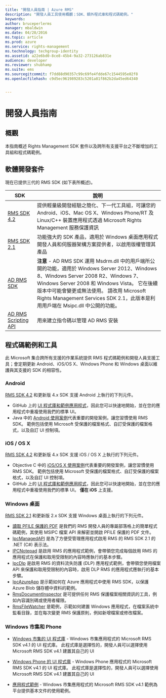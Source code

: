 ```yaml
---
title: "開發人員指南 | Azure RMS"
description: "開發人員工具使用概觀；SDK、額外程式庫和程式碼範例。"
keywords: 
author: bruceperlerms
manager: mbaldwin
ms.date: 04/28/2016
ms.topic: article
ms.prod: azure
ms.service: rights-management
ms.technology: techgroup-identity
ms.assetid: a22e6bd0-8ce8-45b4-9a32-273126ab831e
audience: developer
ms.reviewer: shubhamp
ms.suite: ems
ms.sourcegitcommit: f7dd88d90357c99c69fe4fdde67c1544595e02f8
ms.openlocfilehash: c9d5ec961989283c5201a81f862b2da45ed64340


---
```


# 開發人員指南

## 概觀 ##
本指南概述 Rights Management SDK 套件以及跨所有支援平台之不斷增加的工具組和程式碼範例。 

## 軟體開發套件 ##
現在已提供三代的 RMS SDK (如下表所概述)。

| SDK | 說明 |
|------|---------|
| [RMS SDK 4.2](active-directory-rights-management-services-multi-platform-thin-client-sdk-portal.md) | 提供輕量級開發經驗之簡化、下一代工具組，可讓您的 Android、iOS、Mac OS X、Windows Phone/RT 及 Linux/C++ 裝置應用程式透過 Microsoft Rights Management 服務保護資訊 |
| [RMS SDK 2.1](microsoft-information-protection-and-control-client-portal.md) | 功能強大的 SDK 產品，適用於 Windows 桌面應用程式開發人員和伺服器架構方案提供者，以啟用版權管理其產品|
|[AD RMS SDK](https://msdn.microsoft.com/library/cc530379(v=vs.85).aspx)|**注意** - AD RMS SDK 運用 Msdrm.dll 中的用戶端所公開的功能，適用於 Windows Server 2012、Windows 8、Windows Server 2008 R2、Windows 7、Windows Server 2008 和 Windows Vista。 它在後續版本中可能會變更或無法使用。 請改用 Microsoft Rights Management Services SDK 2.1，此版本是利用用戶端在 Msipc.dll 中公開的功能。|
|[AD RMS Scripting API](https://msdn.microsoft.com/en-us/library/bb968797(v=vs.85).aspx)| 用來建立指令碼以管理 AD RMS 安裝|

## 程式碼範例和工具
此 Microsoft 集合跨所有支援的作業系統提供 RMS 程式碼範例和開發人員支援工具；會定期更新 Android、iOS/OS X、Windows Phone 和 Windows 桌面以維護與其支援的 SDK 的相容性。

### Android

[RMS SDK 4.2](active-directory-rights-management-services-multi-platform-thin-client-sdk-portal.md) 和更新版 4.x SDK 支援 Android 上執行的下列元件。

- GitHub 上的 [UI 程式庫和範例應用程式](https://github.com/AzureAD/rms-sdk-ui-for-android)，因此您可以快速地開始，並在您的應用程式中重複使用我們的標準 UI。
- Java 中的 [Android 使用案例](https://msdn.microsoft.com/en-us/library/dn758246(v=vs.85).aspx)代表重要的開發案例，讓您習慣使用 RMS SDK。 範例包括使用 Microsoft 受保護的檔案格式、自訂受保護的檔案格式，以及自訂 UI 控制項。

### iOS / OS X

[RMS SDK 4.2](active-directory-rights-management-services-multi-platform-thin-client-sdk-portal.md) 和更新版 4.x SDK 支援 iOS / OS X 上執行的下列元件。

- Objective C 中的 [iOS/OS X 使用案例](https://msdn.microsoft.com/en-us/library/dn758307(v=vs.85).aspx)代表重要的開發案例，讓您習慣使用 RMS SDK。 範例包括使用 Microsoft 受保護的檔案格式、自訂受保護的檔案格式，以及自訂 UI 控制項。
- GitHub 上的 [UI 程式庫和範例應用程式](https://github.com/AzureAD/rms-sdk-ui-for-ios)，因此您可以快速地開始，並在您的應用程式中重複使用我們的標準 UI。 **僅在 iOS** 上支援。

### Windows 桌面

[RMS SDK 2.1](microsoft-information-protection-and-control-client-portal.md) 和更新版 2.x SDK 支援 Windows 桌面上執行的下列元件。

- [讀取 PFILE 保護的 PDF](https://blogs.msdn.microsoft.com/rms/2015/11/09/reading-a-pfile-protected-pdf/) 是我們的 RMS 開發人員的專屬部落格上的簡單程式碼範例，其使用 MSIPC 檔案 API 來解密並開啟 PFILE 保護的 PDF 文件。
- [IpcManagedAPI](https://github.com/Azure-Samples/active-directory-dotnet-rms) 是為了方便受管理應用程式啟用 RMS 的 RMS SDK 2.1 的 .NET (C#) 表示法。
- [IPCNotepad](https://code.msdn.microsoft.com/ipcnotepad-sample-f67dae80) 是啟用 RMS 的應用程式範例，會帶領您完成每個啟用 RMS 的應用程式在保護和取用受限制的內容時應執行的基本步驟。
- [IpcDlp](https://github.com/Azure-Samples/active-directory-dotnet-rms) 是啟用 RMS 的資料流失防護 (DLP) 應用程式範例，會帶領您使用檔案 API 來保護和取用受限制的內容時，啟用 DLP RMS 的應用程式應執行的基本步驟。
- [IpcAzureApp](https://github.com/Azure-Samples/active-directory-dotnet-rms) 是示範如何在 Azure 應用程式中使用 RMS SDK，以保護 Azure Blob 儲存體中資料的範例。
- [RmsDocumentInspector](https://github.com/Azure-Samples/active-directory-dotnet-rms) 是可提供任何 RMS 保護檔案相關資訊的工具，例如內容識別碼或使用者權限。
- [RmsFileWatcher](https://github.com/Azure-Samples/active-directory-dotnet-rms) 是範例，示範如何建置 Windows 應用程式，在檔案系統中監看目錄，並在每次變更 RMS 保護原則，例如新增檔案或修改檔案。

### Windows 市集和 Phone

- [Windows 市集的 UI 程式庫](https://github.com/AzureAD/rms-sdk-ui-for-windowsstore) - Windows 市集應用程式的 Microsoft RMS SDK v4.1 的 UI 程式庫。 此程式庫是選擇性的，開發人員可以選擇使用 Microsoft RMS SDK v4.1 建置其自己的 UI

- [Windows Phone 的 UI 程式庫](https://github.com/AzureAD/rms-sdk-ui-for-winphone) - Windows Phone 應用程式的 Microsoft RMS SDK v4.1 的 UI 程式庫。 此程式庫是選擇性的，開發人員可以選擇使用 Microsoft RMS SDK v4.1 建置其自己的 UI

- [應用程式範例](https://github.com/Azure-Samples/active-directory-dotnet-rms-windowsstore) - Windows 市集應用程式的 Microsoft RMS SDK v4.1 範例為平台提供基本文件的使用範例。



<!--HONumber=Jun16_HO4-->


